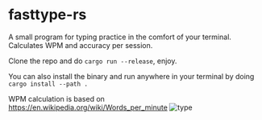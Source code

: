 # fasttype-rs
A small program for typing practice in the comfort of your terminal.
Calculates WPM and accuracy per session.

Clone the repo and do ```cargo run --release```, enjoy.

You can also install the binary and run anywhere in your terminal by doing
```cargo install --path .```

WPM calculation is based on https://en.wikipedia.org/wiki/Words_per_minute
![type](fasttype-rs.gif)
